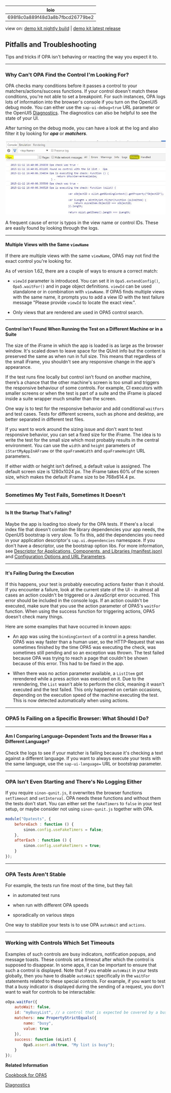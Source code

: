 <!-- loio698f8c0a889f48d3a8b7fbcd26779be2 -->

| loio |
| -----|
| 698f8c0a889f48d3a8b7fbcd26779be2 |

<div id="loio">

view on: [demo kit nightly build](https://openui5nightly.hana.ondemand.com/#/topic/698f8c0a889f48d3a8b7fbcd26779be2) | [demo kit latest release](https://openui5.hana.ondemand.com/#/topic/698f8c0a889f48d3a8b7fbcd26779be2)</div>

## Pitfalls and Troubleshooting

Tips and tricks if OPA isn't behaving or reacting the way you expect it to.

***

### Why Can't OPA Find the Control I'm Looking For?

OPA checks many conditions before it passes a control to your matchers/actions/success functions. If your control doesn't match these conditions, you're not able to set a breakpoint. For such instances, OPA logs lots of information into the browser's console if you turn on the OpenUI5 debug mode. You can either use the `sap-ui-debug=true` URL parameter or the OpenUI5 [Diagnostics](Diagnostics_6ec18e8.md#loio6ec18e80b0ce47f290bc2645b0cc86e6). The diagnostics can also be helpful to see the state of your UI.

After turning on the debug mode, you can have a look at the log and also filter it by looking for ***opa*** or ***matchers***.

 ![](images/loio340d18e41c28469fbd14b6fe128ff89b_LowRes.jpg) 

A frequent cause of error is typos in the view name or control IDs. These are easily found by looking through the logs.

***

#### Multiple Views with the Same `viewName`

If there are multiple views with the same `viewName`, OPA5 may not find the exact control you're looking for.

As of version 1.62, there are a couple of ways to ensure a correct match:

-   `viewId` parameter is introduced. You can set it in `Opa5.extendConfig()`, `Opa5.waitFor()` and in page object definitions. `viewId` can be used standalone or in combination with `viewName`. If OPA5 finds multiple views with the same name, it prompts you to add a view ID with the test failure message "Please provide `viewId` to locate the exact view.".

-   Only views that are rendered are used in OPA5 control search.


***

#### Control Isn't Found When Running the Test on a Different Machine or in a Suite

The size of the iFrame in which the app is loaded is as large as the browser window. It's scaled down to leave space for the QUnit info but the content is preserved the same as when run in full size. This means that regardless of the small iFrame, you shouldn't see any responsive change in the app's appearance.

If the test runs fine locally but control isn’t found on another machine, there’s a chance that the other machine's screen is too small and triggers the responsive behaviour of some controls. For example, CI executors with smaller screens or when the test is part of a suite and the iFrame is placed inside a suite wrapper much smaller than the screen.

One way is to test for the responsive behavior and add conditional `waitFors` and test cases. Tests for different screens, such as phone and desktop, are better separated in different test files.

If you want to work around the sizing issue and don't want to test responsive behavior, you can set a fixed size for the iFrame. The idea is to write the test for the small size which most probably results in the central environment. You can use the `width` and `height` parameters of `iStartMyAppInAFrame` or the `opaFrameWidth` and `opaFrameHeight` URL parameters.

If either width or height isn’t defined, a default value is assigned. The default screen size is 1280x1024 px. The iFrame takes 60% of the screen size, which makes the default iFrame size to be 768x614.4 px.

***

### Sometimes My Test Fails, Sometimes It Doesn't

***

#### Is It the Startup That's Failing?

Maybe the app is loading too slowly for the OPA tests. If there's a local index file that doesn't contain the library dependencies your app needs, the OpenUI5 bootstrap is very slow. To fix this, add the dependencies you need in your application descriptor's `sap.ui.dependencies` namespace. If you don't have a descriptor, use the bootstrap option libs. For more information, see [Descriptor for Applications, Components, and Libraries \(manifest.json\)](Descriptor_for_Applications_Components_and_Libraries_manifest_json_be0cf40.md) and [Configuration Options and URL Parameters](Configuration_Options_and_URL_Parameters_91f2d03.md).

***

#### It's Failing During the Execution

If this happens, your test is probably executing actions faster than it should. If you encounter a failure, look at the current state of the UI - in almost all cases an action couldn't be triggered or a JavaScript error occurred. This error should be included in the console logs. If an action couldn't be executed, make sure that you use the action parameter of OPA5's `waitFor` function. When using the success function for triggering actions, OPA5 doesn't check many things.

Here are some examples that have occurred in known apps:

-   An app was using the `bindingContext` of a control in a press handler. OPA5 was way faster than a human user, so the HTTP-Request that was sometimes finished by the time OPA5 was executing the check, was sometimes still pending and so an exception was thrown. The test failed because OPA was trying to reach a page that couldn't be shown because of this error. This had to be fixed in the app.

-   When there was no action parameter available, a `ListItem` got rerendered while a press action was executed on it. Due to the rerendering, the `List` wasn't able to perform the click, meaning it wasn't executed and the test failed. This only happened on certain occasions, depending on the execution speed of the machine executing the test. This is now detected automatically when using actions.


***

### OPA5 Is Failing on a Specific Browser: What Should I Do?

***

#### Am I Comparing Language-Dependent Texts and the Browser Has a Different Language?

Check the logs to see if your matcher is failing because it's checking a text against a different language. If you want to always execute your tests with the same language, use the `sap-ui-language=` URL or bootstrap parameter.

***

### OPA Isn't Even Starting and There's No Logging Either

If you require `sinon-qunit.js`, it overwrites the browser functions `setTimeout` and `setInterval`. OPA needs these functions and without them the tests don't start. You can either set the `fakeTimers` to `false` in your test setup, or maybe consider not using `sinon-qunit.js` together with OPA.

```js
module("Opatests", {
    beforeEach : function () {
        sinon.config.useFakeTimers = false;
    },
    afterEach : function () {
        sinon.config.useFakeTimers = true;
    }
});
```

***

<a name="loio698f8c0a889f48d3a8b7fbcd26779be2__section_c3r_j2q_43b"/>

### OPA Tests Aren't Stable

For example, the tests run fine most of the time, but they fail:

-   in automated test runs

-   when run with different OPA speeds

-   sporadically on various steps


One way to stabilize your tests is to use OPA `autoWait` and `actions`.

***

<a name="loio698f8c0a889f48d3a8b7fbcd26779be2__section_alm_s2q_43b"/>

### Working with Controls Which Set Timeouts

Examples of such controls are busy indicators, notification popups, and message toasts. These controls set a timeout after which the control is supposed to disappear. In some apps, it can be important to ensure that such a control is displayed. Note that if you enable `autoWait` in your tests globally, then you have to disable `autoWait` specifically in the `waitFor` statements related to these special controls. For example, if you want to test that a busy indicator is displayed during the sending of a request, you don't want to wait for controls to be interactable:

```js
oOpa.waitFor({
	autoWait: false,
	id: "myBusyList", // a control that is expected be covered by a busy indicator
	matchers: new PropertyStrictEquals({
		name: "busy",
		value: true
	}),
	success: function (oList) {
		Opa5.assert.ok(true, "My list is busy");
	}
});
```

**Related Information**  


[Cookbook for OPA5](Cookbook_for_OPA5_ce4b180.md "Advanced topics and best practices for OPA tests.")

[Diagnostics](Diagnostics_6ec18e8.md#loio6ec18e80b0ce47f290bc2645b0cc86e6 "The Diagnostics window available in OpenUI5 is a support tool that runs within an existing OpenUI5 app.")

